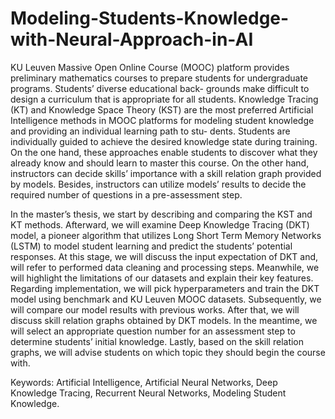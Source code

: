 # Modeling-Students-Knowledge-with-Neural-Approach-in-AI

KU Leuven Massive Open Online Course (MOOC) platform provides preliminary mathematics
courses to prepare students for undergraduate programs. Students’ diverse educational back-
grounds make difficult to design a curriculum that is appropriate for all students. Knowledge Tracing
(KT) and Knowledge Space Theory (KST) are the most preferred Artificial Intelligence methods in
MOOC platforms for modeling student knowledge and providing an individual learning path to stu-
dents. Students are individually guided to achieve the desired knowledge state during training. On
the one hand, these approaches enable students to discover what they already know and should
learn to master this course. On the other hand, instructors can decide skills’ importance with a skill
relation graph provided by models. Besides, instructors can utilize models’ results to decide the
required number of questions in a pre-assessment step.

In the master’s thesis, we start by describing and comparing the KST and KT methods. Afterward,
we will examine Deep Knowledge Tracing (DKT) model, a pioneer algorithm that utilizes Long
Short Term Memory Networks (LSTM) to model student learning and predict the students’ potential
responses. At this stage, we will discuss the input expectation of DKT and, will refer to performed
data cleaning and processing steps. Meanwhile, we will highlight the limitations of our datasets and
explain their key features. Regarding implementation, we will pick hyperparameters and train the
DKT model using benchmark and KU Leuven MOOC datasets. Subsequently, we will compare our
model results with previous works. After that, we will discuss skill relation graphs obtained by DKT
models. In the meantime, we will select an appropriate question number for an assessment step
to determine students’ initial knowledge. Lastly, based on the skill relation graphs, we will advise
students on which topic they should begin the course with.

Keywords: Artificial Intelligence, Artificial Neural Networks, Deep Knowledge Tracing, Recurrent
Neural Networks, Modeling Student Knowledge.

